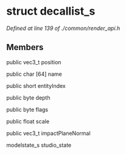 # struct decallist_s

*Defined at line 139 of ./common/render_api.h*

## Members

public vec3_t position

public char [64] name

public short entityIndex

public byte depth

public byte flags

public float scale

public vec3_t impactPlaneNormal

modelstate_s studio_state




